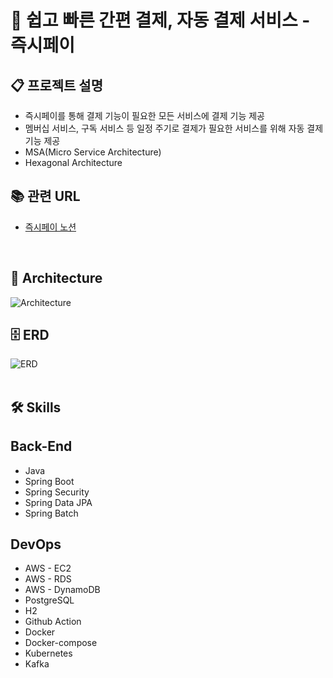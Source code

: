 # 💸 쉽고 빠른 간편 결제, 자동 결제 서비스 - 즉시페이

## 📋 프로젝트 설명

- 즉시페이를 통해 결제 기능이 필요한 모든 서비스에 결제 기능 제공
- 멤버십 서비스, 구독 서비스 등 일정 주기로 결제가 필요한 서비스를 위해 자동 결제 기능 제공
- MSA(Micro Service Architecture)
- Hexagonal Architecture
  <br>

## 📚 관련 URL

- [즉시페이 노션](https://elite-aletopelta-3ca.notion.site/f3b39c8802f045ae881e9ed03d4ee497?pvs=4)
<br>

## 🗼 Architecture

![Architecture](https://github.com/hellmir/jeuksipay/assets/128391669/a2a025dc-d8a8-4a54-9fdf-2c70ceb93a49)
<br>

## 🗄️ ERD

![ERD](https://github.com/hellmir/jeuksipay/assets/128391669/7fe28981-f686-43ba-892a-86b593cfed83)
<br><br>

## 🛠️ Skills

## Back-End

- Java
- Spring Boot
- Spring Security
- Spring Data JPA
- Spring Batch

## DevOps

- AWS - EC2
- AWS - RDS
- AWS - DynamoDB
- PostgreSQL
- H2
- Github Action
- Docker
- Docker-compose
- Kubernetes
- Kafka
